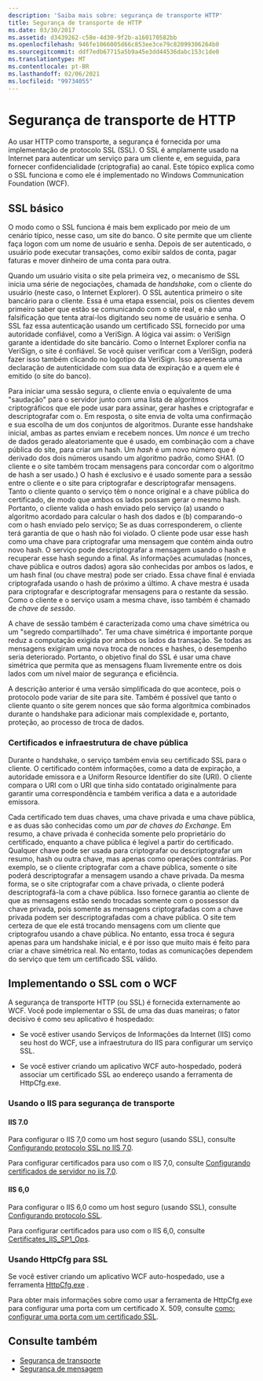 ```yaml
---
description: 'Saiba mais sobre: segurança de transporte HTTP'
title: Segurança de transporte de HTTP
ms.date: 03/30/2017
ms.assetid: d3439262-c58e-4d30-9f2b-a160170582bb
ms.openlocfilehash: 946fe1066005d66c853ee3ce79c82099306264b0
ms.sourcegitcommit: ddf7edb67715a5b9a45e3dd44536dabc153c1de0
ms.translationtype: MT
ms.contentlocale: pt-BR
ms.lasthandoff: 02/06/2021
ms.locfileid: "99734055"
---
```

# <a name="http-transport-security"></a>Segurança de transporte de HTTP

Ao usar HTTP como transporte, a segurança é fornecida por uma implementação de protocolo SSL (SSL). O SSL é amplamente usado na Internet para autenticar um serviço para um cliente e, em seguida, para fornecer confidencialidade (criptografia) ao canal. Este tópico explica como o SSL funciona e como ele é implementado no Windows Communication Foundation (WCF).  
  
## <a name="basic-ssl"></a>SSL básico  

 O modo como o SSL funciona é mais bem explicado por meio de um cenário típico, nesse caso, um site do banco. O site permite que um cliente faça logon com um nome de usuário e senha. Depois de ser autenticado, o usuário pode executar transações, como exibir saldos de conta, pagar faturas e mover dinheiro de uma conta para outra.  
  
 Quando um usuário visita o site pela primeira vez, o mecanismo de SSL inicia uma série de negociações, chamada de *handshake*, com o cliente do usuário (neste caso, o Internet Explorer). O SSL autentica primeiro o site bancário para o cliente. Essa é uma etapa essencial, pois os clientes devem primeiro saber que estão se comunicando com o site real, e não uma falsificação que tenta atraí-los digitando seu nome de usuário e senha. O SSL faz essa autenticação usando um certificado SSL fornecido por uma autoridade confiável, como a VeriSign. A lógica vai assim: o VeriSign garante a identidade do site bancário. Como o Internet Explorer confia na VeriSign, o site é confiável. Se você quiser verificar com a VeriSign, poderá fazer isso também clicando no logotipo da VeriSign. Isso apresenta uma declaração de autenticidade com sua data de expiração e a quem ele é emitido (o site do banco).  
  
 Para iniciar uma sessão segura, o cliente envia o equivalente de uma "saudação" para o servidor junto com uma lista de algoritmos criptográficos que ele pode usar para assinar, gerar hashes e criptografar e descriptografar com o. Em resposta, o site envia de volta uma confirmação e sua escolha de um dos conjuntos de algoritmos. Durante esse handshake inicial, ambas as partes enviam e recebem nonces. Um *nonce* é um trecho de dados gerado aleatoriamente que é usado, em combinação com a chave pública do site, para criar um hash. Um *hash* é um novo número que é derivado dos dois números usando um algoritmo padrão, como SHA1. (O cliente e o site também trocam mensagens para concordar com o algoritmo de hash a ser usado.) O hash é exclusivo e é usado somente para a sessão entre o cliente e o site para criptografar e descriptografar mensagens. Tanto o cliente quanto o serviço têm o nonce original e a chave pública do certificado, de modo que ambos os lados possam gerar o mesmo hash. Portanto, o cliente valida o hash enviado pelo serviço (a) usando o algoritmo acordado para calcular o hash dos dados e (b) comparando-o com o hash enviado pelo serviço; Se as duas corresponderem, o cliente terá garantia de que o hash não foi violado. O cliente pode usar esse hash como uma chave para criptografar uma mensagem que contém ainda outro novo hash. O serviço pode descriptografar a mensagem usando o hash e recuperar esse hash segundo a final. As informações acumuladas (nonces, chave pública e outros dados) agora são conhecidas por ambos os lados, e um hash final (ou chave mestra) pode ser criado. Essa chave final é enviada criptografada usando o hash de próximo a último. A chave mestra é usada para criptografar e descriptografar mensagens para o restante da sessão. Como o cliente e o serviço usam a mesma chave, isso também é chamado de *chave de sessão*.  
  
 A chave de sessão também é caracterizada como uma chave simétrica ou um "segredo compartilhado". Ter uma chave simétrica é importante porque reduz a computação exigida por ambos os lados da transação. Se todas as mensagens exigiram uma nova troca de nonces e hashes, o desempenho seria deteriorado. Portanto, o objetivo final do SSL é usar uma chave simétrica que permita que as mensagens fluam livremente entre os dois lados com um nível maior de segurança e eficiência.  
  
 A descrição anterior é uma versão simplificada do que acontece, pois o protocolo pode variar de site para site. Também é possível que tanto o cliente quanto o site gerem nonces que são forma algorítmica combinados durante o handshake para adicionar mais complexidade e, portanto, proteção, ao processo de troca de dados.  
  
### <a name="certificates-and-public-key-infrastructure"></a>Certificados e infraestrutura de chave pública  

 Durante o handshake, o serviço também envia seu certificado SSL para o cliente. O certificado contém informações, como a data de expiração, a autoridade emissora e a Uniform Resource Identifier do site (URI). O cliente compara o URI com o URI que tinha sido contatado originalmente para garantir uma correspondência e também verifica a data e a autoridade emissora.  
  
 Cada certificado tem duas chaves, uma chave privada e uma chave pública, e as duas são conhecidas como um *par de chaves do Exchange*. Em resumo, a chave privada é conhecida somente pelo proprietário do certificado, enquanto a chave pública é legível a partir do certificado. Qualquer chave pode ser usada para criptografar ou descriptografar um resumo, hash ou outra chave, mas apenas como operações contrárias. Por exemplo, se o cliente criptografar com a chave pública, somente o site poderá descriptografar a mensagem usando a chave privada. Da mesma forma, se o site criptografar com a chave privada, o cliente poderá descriptografá-la com a chave pública. Isso fornece garantia ao cliente de que as mensagens estão sendo trocadas somente com o possessor da chave privada, pois somente as mensagens criptografadas com a chave privada podem ser descriptografadas com a chave pública. O site tem certeza de que ele está trocando mensagens com um cliente que criptografou usando a chave pública. No entanto, essa troca é segura apenas para um handshake inicial, e é por isso que muito mais é feito para criar a chave simétrica real. No entanto, todas as comunicações dependem do serviço que tem um certificado SSL válido.  
  
## <a name="implementing-ssl-with-wcf"></a>Implementando o SSL com o WCF  

 A segurança de transporte HTTP (ou SSL) é fornecida externamente ao WCF. Você pode implementar o SSL de uma das duas maneiras; o fator decisivo é como seu aplicativo é hospedado:  
  
- Se você estiver usando Serviços de Informações da Internet (IIS) como seu host do WCF, use a infraestrutura do IIS para configurar um serviço SSL.  
  
- Se você estiver criando um aplicativo WCF auto-hospedado, poderá associar um certificado SSL ao endereço usando a ferramenta de HttpCfg.exe.  
  
### <a name="using-iis-for-transport-security"></a>Usando o IIS para segurança de transporte  
  
#### <a name="iis-70"></a>IIS 7.0  

 Para configurar o IIS 7,0 como um host seguro (usando SSL), consulte [Configurando protocolo SSL no IIS 7,0](/previous-versions/windows/it-pro/windows-server-2008-R2-and-2008/cc771438(v=ws.10)).  
  
Para configurar certificados para uso com o IIS 7,0, consulte [Configurando certificados de servidor no iis 7,0](/previous-versions/windows/it-pro/windows-server-2008-R2-and-2008/cc732230(v=ws.10)).  
  
#### <a name="iis-60"></a>IIS 6,0  

 Para configurar o IIS 6,0 como um host seguro (usando SSL), consulte [Configurando protocolo SSL](/previous-versions/windows/it-pro/windows-server-2003/cc736992(v=ws.10)).  
  
 Para configurar certificados para uso com o IIS 6,0, consulte [Certificates_IIS_SP1_Ops](/previous-versions/windows/it-pro/windows-server-2003/cc757474(v=ws.10)).  
  
### <a name="using-httpcfg-for-ssl"></a>Usando HttpCfg para SSL  

 Se você estiver criando um aplicativo WCF auto-hospedado, use a ferramenta [HttpCfg.exe](/windows/win32/http/httpcfg-exe) .
  
 Para obter mais informações sobre como usar a ferramenta de HttpCfg.exe para configurar uma porta com um certificado X. 509, consulte [como: configurar uma porta com um certificado SSL](how-to-configure-a-port-with-an-ssl-certificate.md).  
  
## <a name="see-also"></a>Consulte também

- [Segurança de transporte](transport-security.md)
- [Segurança de mensagem](message-security-in-wcf.md)
